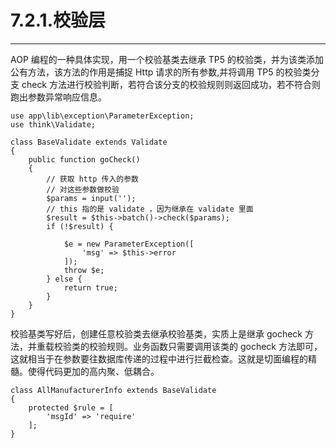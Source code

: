 # 7.2.1.校验层

---

AOP 编程的一种具体实现，用一个校验基类去继承 TP5 的校验类，并为该类添加公有方法，该方法的作用是捕捉 Http 请求的所有参数,并将调用 TP5 的校验类分支 check 方法进行校验判断，若符合该分支的校验规则则返回成功，若不符合则跑出参数异常响应信息。

```
use app\lib\exception\ParameterException;
use think\Validate;

class BaseValidate extends Validate
{
    public function goCheck()
    {
        // 获取 http 传入的参数
        // 对这些参数做校验
        $params = input('');
        // this 指的是 validate ，因为继承在 validate 里面
        $result = $this->batch()->check($params);
        if (!$result) {

            $e = new ParameterException([
                'msg' => $this->error
            ]);
            throw $e;
        } else {
            return true;
        }
    }
}
```

校验基类写好后，创建任意校验类去继承校验基类，实质上是继承 gocheck 方法，并重载校验类的校验规则。业务函数只需要调用该类的 gocheck 方法即可，这就相当于在参数要往数据库传递的过程中进行拦截检查。这就是切面编程的精髓。使得代码更加的高内聚、低耦合。

```
class AllManufacturerInfo extends BaseValidate
{
    protected $rule = [
        'msgId' => 'require'
    ];
}
```
